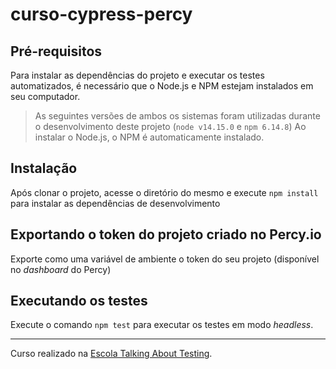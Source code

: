 # curso-cypress-percy

## Pré-requisitos

Para instalar as dependências do projeto e executar os testes automatizados, é necessário que o Node.js e NPM estejam instalados em seu computador.

> As seguintes versões de ambos os sistemas foram utilizadas durante o desenvolvimento deste projeto (`node v14.15.0` e `npm 6.14.8`)
> Ao instalar o Node.js, o NPM é automaticamente instalado.

## Instalação

Após clonar o projeto, acesse o diretório do mesmo e execute `npm install` para instalar as dependências de desenvolvimento

## Exportando o token do projeto criado no Percy.io

Exporte como uma variável de ambiente o token do seu projeto (disponível no _dashboard_ do Percy)

## Executando os testes

Execute o comando `npm test` para executar os testes em modo _headless_.

___

Curso realizado na [Escola Talking About Testing](https://talkingabouttesting.coursify.me).
